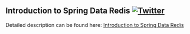 ## Introduction to Spring Data Redis  [![Twitter](https://img.shields.io/twitter/follow/piotr_minkowski.svg?style=social&logo=twitter&label=Follow%20Me)](https://twitter.com/piotr_minkowski)

Detailed description can be found here: [Introduction to Spring Data Redis](https://piotrminkowski.wordpress.com/2019/03/05/introduction-to-spring-data-redis/)